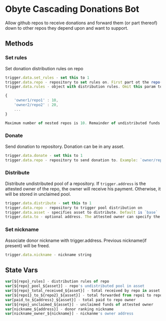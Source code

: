 # Obyte Cascading Donations Bot

Allow github repos to receive donations and forward them (or part thereof) down to other repos they depend upon and want to support.

## Methods

### Set rules

Set donation distribution rules on repo

```javascript
trigger.data.set_rules - set this to 1
trigger.data.repo - repository to set rules on. First part ot the repo(the owner) must be the attested github user for trigger.address
trigger.data.rules - object with distribution rules. Omit this param to receive 100% of donations

{
	'owner1/repo1' : 10,
	'owner2/repo2' : 20,
	...
}

Maximum number of nested repos is 10. Remainder of undistributed funds will be send to the owner.
```

### Donate

Send donation to repository. Donation can be in any asset.

```javascript
trigger.data.donate - set this to 1
trigger.data.repo - repository to send donation to. Example: `owner/repo`
```

### Distribute

Distribute undistributed pool of a repository. If `trigger.address` is the attested owner of the repo, the owner will receive his payment. Otherwise, it will be stored in unclaimed pool.

```javascript
trigger.data.distribute - set this to 1
trigger.data.repo - repository to trigger pool distribution on
trigger.data.asset - specifies asset to distribute. Default is `base`
trigger.data.to - optional address. The attested owner can specify the addres that will receive payment instead of him.
```

### Set nickname

Associate donor nickname with trigger.address. Previous nickname(if present) will be freed.

```javascript
trigger.data.nickname - nickname string
```

## State Vars

```javascript
var[${repo}_rules] - distribution rules of repo
var[${repo}_pool_${asset}] - repo's undistributed pool in asset
var[${repo}_total_received_${asset}] - total received by repo in asset
var[${repo1}_to_${repo2}_${asset}] - total forwarded from repo1 to repo2 in asset
var[paid_to_${address}_${asset}] - total paid to repo owner
var[${repo}_unclaimed_${asset}] - unclaimed funds of attested owner
var[nickname_${address}] - donor ranking nickname
var[nickname_owner_${nickname}] - nickanme's owner address
```
